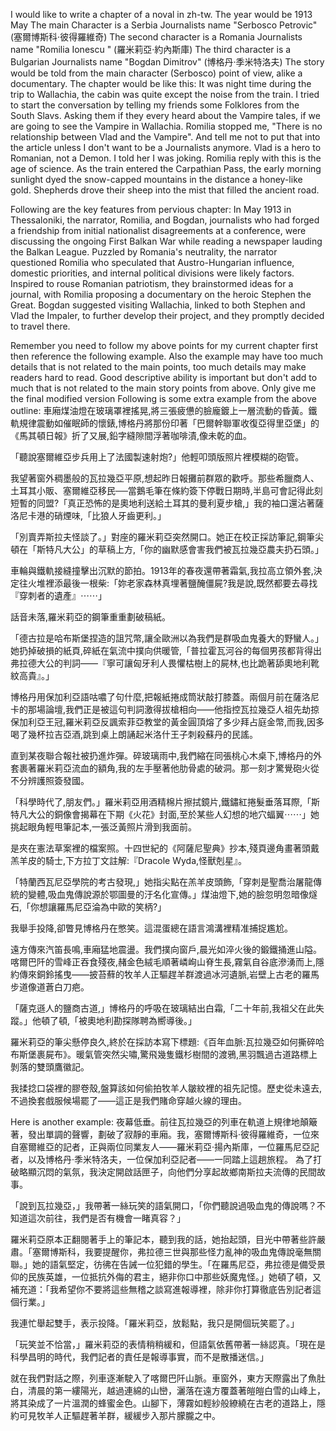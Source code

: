 I would like to write a chapter of a noval in zh-tw.
The year would be 1913 May
The main Character is a Serbia Journalists name "Serbosco Petrovic" (塞爾博斯科·彼得羅維奇)
The second character is a Romania Journalists name "Romilia Ionescu " (羅米莉亞·約內斯庫)
The third character is a Bulgarian Journalists name "Bogdan Dimitrov" (博格丹·季米特洛夫)
The story would be told from the main character (Serbosco) point of view, alike a documentary.
The chapter would be like this:
It was night time during the trip to Wallachia, the cabin was quite except the noise from the train. I tried to start the conversation by telling my friends some Folklores from the South Slavs. Asking them if they every heard about the Vampire tales, if we are going to see the Vampire in Wallachia.
Romilia stopped me, "There is no relationship between Vlad and the Vampire". And tell me not to put that into the article unless I don't want to be a Journalists anymore. Vlad is a hero to Romanian, not a Demon.
I told her I was joking. Romilia reply with this is the age of science.
As the train entered the Carpathian Pass, the early morning sunlight dyed the snow-capped mountains in the distance a honey-like gold. Shepherds drove their sheep into the mist that filled the ancient road.

Following are the key features from pervious chapter:
In May 1913 in Thessaloniki, the narrator, Romilia, and Bogdan, journalists who had forged a friendship from initial nationalist disagreements at a conference, were discussing the ongoing First Balkan War while reading a newspaper lauding the Balkan League.  Puzzled by Romania's neutrality, the narrator questioned Romilia who speculated that Austro-Hungarian influence, domestic priorities, and internal political divisions were likely factors.  Inspired to rouse Romanian patriotism, they brainstormed ideas for a journal, with Romilia proposing a documentary on the heroic Stephen the Great.  Bogdan suggested visiting Wallachia, linked to both Stephen and Vlad the Impaler, to further develop their project, and they promptly decided to travel there.

Remember you need to follow my above points for my current chapter first then reference the following example. Also the example may have too much details that is not related to the main points, too much details may make readers hard to read. Good descriptive ability is important but don't add to much that is not related to the main story points from above. Only give me the final modified version
Following is some extra example from the above outline:
車廂煤油燈在玻璃罩裡搖晃,將三張疲憊的臉龐鍍上一層流動的昏黃。鐵軌規律震動如催眠師的懷錶,博格丹將那份印著「巴爾幹聯軍收復亞得里亞堡」的《馬其頓日報》折了又展,鉛字縫隙間浮著咖啡漬,像未乾的血。

「聽說塞爾維亞步兵用上了法國製速射炮?」他輕叩頭版照片裡模糊的砲管。

我望著窗外稠墨般的瓦拉幾亞平原,想起昨日報攤前群眾的歡呼。那些希臘商人、土耳其小販、塞爾維亞移民──當鵝毛筆在條約簽下停戰日期時,半島可會記得此刻短暫的同盟?「真正恐怖的是奧地利送給土耳其的曼利夏步槍,」我的袖口還沾著薩洛尼卡港的硝煙味,「比狼人牙齒更利。」

「別賣弄斯拉夫怪談了。」對座的羅米莉亞突然開口。她正在校正採訪筆記,鋼筆尖頓在「斯特凡大公」的草稿上方,「你的幽默感會害我們被瓦拉幾亞農夫扔石頭。」

車輪與鐵軌接縫撞擊出沉默的節拍。1913年的春夜還帶著霜氣,我拉高立領外套,決定往火堆裡添最後一根柴:「妳老家森林真埋著鹽醃僵屍?我是說,既然都要去尋找『穿刺者的遺產』⋯⋯」

話音未落,羅米莉亞的鋼筆重重劃破稿紙。

「德古拉是哈布斯堡捏造的詛咒幣,讓全歐洲以為我們是群吸血鬼養大的野蠻人。」她扔掉破損的紙頁,碎紙在氣流中撲向供暖管,「普拉霍瓦河谷的每個男孩都背得出弗拉德大公的判詞——『寧可讓匈牙利人畏懼枯樹上的屍林,也比跪著舔奧地利靴紋高貴』。」

博格丹用保加利亞語咕噥了句什麼,把報紙捲成筒狀敲打膝蓋。兩個月前在薩洛尼卡的那場論壇,我們正是被這句判詞激得拔槍相向——他指控瓦拉幾亞人祖先劫掠保加利亞王冠,羅米莉亞反諷索菲亞教堂的黃金圓頂熔了多少拜占庭金幣,而我,因多喝了幾杯拉吉亞酒,跳到桌上朗誦起米洛什王子刺殺蘇丹的民謠。

直到某夜聯合報社被扔進炸彈。碎玻璃雨中,我們縮在同張桃心木桌下,博格丹的外套裹著羅米莉亞流血的額角,我的左手壓著他肋骨處的破洞。那一刻才驚覺砲火從不分辨護照簽發國。

「科學時代了,朋友們。」羅米莉亞用酒精棉片擦拭鏡片,鐵鏽紅捲髮垂落耳際,「斯特凡大公的銅像會揭幕在下期《火花》封面,至於某些人幻想的地穴蝠翼⋯⋯」她挑起眼角輕甩筆記本,一張泛黃照片滑到我面前。

是夾在憲法草案裡的檔案照。十四世紀的《阿薩尼聖典》抄本,殘頁邊角畫著頭戴羔羊皮的騎士,下方拉丁文註解:『Dracole Wyda,怪獸剋星』。

「特蘭西瓦尼亞學院的考古發現,」她指尖點在羔羊皮頭飾,「穿刺是聖喬治屠龍傳統的變體,吸血鬼傳說源於鄂圖曼的汙名化宣傳。」煤油燈下,她的臉忽明忽暗像燧石,「你想讓羅馬尼亞淪為中歐的笑柄?」

我舉手投降,卻瞥見博格丹在憋笑。這混蛋總在語言鴻溝裡精准捕捉尷尬。

遠方傳來汽笛長鳴,車廂猛地震盪。我們撲向窗戶,晨光如淬火後的鍛鐵捅進山隘。喀爾巴阡的雪峰正吞食殘夜,赭金色絨毛順著嶙峋山脊生長,霧氣自谷底滲湧而上,隱約傳來銅鈴搖曳——披苔蘚的牧羊人正驅趕羊群渡過冰河遺脈,岩壁上古老的羅馬步道像道蒼白刀疤。

「薩克遜人的鹽商古道,」博格丹的呼吸在玻璃結出白霜,「二十年前,我祖父在此失蹤。」他頓了頓,「被奧地利勘探隊聘為嚮導後。」

羅米莉亞的筆尖懸停良久,終於在採訪本寫下標題:《百年血脈:瓦拉幾亞如何撕碎哈布斯堡裹屍布》。暖氣管突然尖嘯,驚飛幾隻鐵杉樹間的渡鴉,黑羽飄過古道路標上剝落的雙頭鷹徽記。

我揉捻口袋裡的膠卷殼,盤算該如何偷拍牧羊人皺紋裡的祖先記憶。歷史從未遠去,不過換套戲服候場罷了——這正是我們賭命穿越火線的理由。


Here is another example:
夜幕低垂。前往瓦拉幾亞的列車在軌道上規律地顛簸著，發出單調的聲響，劃破了寂靜的車廂。我，塞爾博斯科·彼得羅維奇，一位來自塞爾維亞的記者，正與兩位同業友人——羅米莉亞·揚內斯庫，一位羅馬尼亞記者，以及博格丹·季米特洛夫，一位保加利亞記者——一同踏上這趟旅程。  為了打破略顯沉悶的氣氛，我決定開啟話匣子，向他們分享起故鄉南斯拉夫流傳的民間故事。

「說到瓦拉幾亞，」我帶著一絲玩笑的語氣開口，「你們聽說過吸血鬼的傳說嗎？不知道這次前往，我們是否有機會一睹真容？」

羅米莉亞原本正翻閱著手上的筆記本，聽到我的話，她抬起頭，目光中帶著些許嚴肅。「塞爾博斯科，我要提醒你，弗拉德三世與那些怪力亂神的吸血鬼傳說毫無關聯。」她的語氣堅定，彷彿在告誡一位犯錯的學生。「在羅馬尼亞，弗拉德是備受景仰的民族英雄，一位抵抗外侮的君主，絕非你口中那些妖魔鬼怪。」她頓了頓，又補充道：「我希望你不要將這些無稽之談寫進報導裡，除非你打算徹底告別記者這個行業。」

我連忙舉起雙手，表示投降。「羅米莉亞，放鬆點，我只是開個玩笑罷了。」

「玩笑並不恰當，」羅米莉亞的表情稍稍緩和，但語氣依舊帶著一絲認真。「現在是科學昌明的時代，我們記者的責任是報導事實，而不是散播迷信。」

就在我們對話之際，列車逐漸駛入了喀爾巴阡山脈。車窗外，東方天際露出了魚肚白，清晨的第一縷陽光，越過連綿的山巒，灑落在遠方覆蓋著皚皚白雪的山峰上，將其染成了一片溫潤的蜂蜜金色。山腳下，薄霧如輕紗般繚繞在古老的道路上，隱約可見牧羊人正驅趕著羊群，緩緩步入那片朦朧之中。
